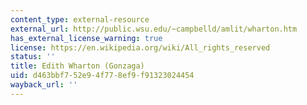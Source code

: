 ```yaml
---
content_type: external-resource
external_url: http://public.wsu.edu/~campbelld/amlit/wharton.htm
has_external_license_warning: true
license: https://en.wikipedia.org/wiki/All_rights_reserved
status: ''
title: Edith Wharton (Gonzaga)
uid: d463bbf7-52e9-4f77-8ef9-f91323024454
wayback_url: ''
---
```

